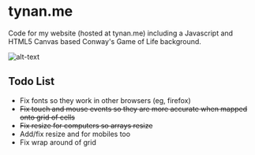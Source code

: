 # tynan.me

Code for my website (hosted at tynan.me) including a Javascript and HTML5 Canvas based Conway's Game of Life background.

![alt-text][SS]


## Todo List
* Fix fonts so they work in other browsers (eg, firefox)
* ~~Fix touch and mouse events so they are more accurate when mapped onto grid of cells~~
* ~~Fix resize for computers so arrays resize~~
* Add/fix resize and for mobiles too
* Fix wrap around of grid



[SS]:https://dl.dropboxusercontent.com/u/9795990/Hosted_Images/Github-Misc-Readme/Screenshot%20from%202014-11-14%2014%3A30%3A30.png "Isn't it pretty?"
